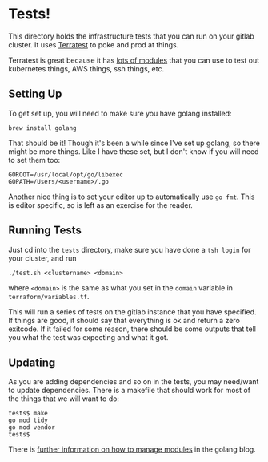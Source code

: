 # Tests!

This directory holds the infrastructure tests that you can run on your gitlab
cluster.  It uses [Terratest](https://terratest.gruntwork.io/) to poke and prod
at things.

Terratest is great because it has
[lots of modules](https://pkg.go.dev/github.com/gruntwork-io/terratest/modules)
that you can use to test out kubernetes things, AWS things, ssh things, etc.

## Setting Up

To get set up, you will need to make sure you have golang installed:
```
brew install golang

```

That should be it!  Though it's been a while since I've set up golang, so
there might be more things.  Like I have these set, but I don't know if
you will need to set them too:
```
GOROOT=/usr/local/opt/go/libexec
GOPATH=/Users/<username>/.go
```

Another nice thing is to set your editor up to automatically use `go fmt`.
This is editor specific, so is left as an exercise for the reader.

## Running Tests

Just cd into the `tests` directory, make sure you have done a `tsh login`
for your cluster, and run
```
./test.sh <clustername> <domain>
```
where `<domain>` is the same as what you set in the `domain` variable in
`terraform/variables.tf`.

This will run a series of tests on the gitlab instance that you have specified.
If things are good, it should say that everything is ok and return a zero
exitcode.  If it failed for some reason, there should be some outputs that
tell you what the test was expecting and what it got.

## Updating

As you are adding dependencies and so on in the tests, you may need/want to
update dependencies.  There is a makefile that should work for most of the
things that we will want to do:
```
tests$ make
go mod tidy
go mod vendor
tests$ 
```

There is [further information on how to manage modules](https://blog.golang.org/using-go-modules)
in the golang blog.
